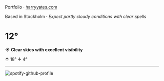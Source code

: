 Portfolio · [harryyates.com](https://harryyates.com)

<!-- WEATHER_START -->
Based in Stockholm · *Expect partly cloudy conditions with clear spells*

# 12°
☀️ **Clear skies with excellent visibility**

**↑** 18° **↓** 4°

---
<!-- WEATHER_END -->

<p align="left">
  <a>
    <img src="https://spotify-github-profile.kittinanx.com/api/view?uid=bigbello&cover_image=true&theme=natemoo-re&show_offline=true&background_color=121212&interchange=false&bar_color=53b14f&bar_color_cover=false" alt="spotify-github-profile">
  </a>
</p>